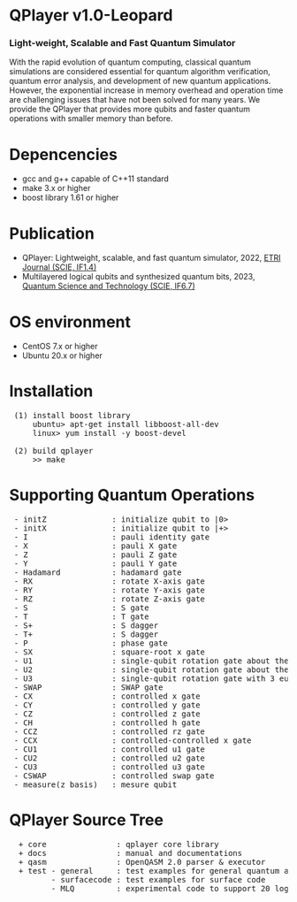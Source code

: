 # QPlayer v1.0-Leopard 
### Light-weight, Scalable and Fast Quantum Simulator
  
With the rapid evolution of quantum computing, classical quantum simulations
are considered essential for quantum algorithm verification, quantum error
analysis, and development of new quantum applications. However, the exponential
increase in memory overhead and operation time are challenging issues that
have not been solved for many years. We provide the QPlayer that provides
more qubits and faster quantum operations with smaller memory than before.

# Depencencies
 - gcc and g++ capable of C++11 standard
 - make 3.x or higher
 - boost library 1.61 or higher

# Publication
 - QPlayer: Lightweight, scalable, and fast quantum simulator, 2022, [ETRI Journal (SCIE, IF1.4)](https://doi.org/10.4218/etrij.2021-0442)
 - Multilayered logical qubits and synthesized quantum bits, 2023, [Quantum Science and Technology (SCIE, IF6.7)](https://doi.org/10.1088/2058-9565/accec5)

# OS environment
 - CentOS 7.x or higher
 - Ubuntu 20.x or higher

# Installation
<pre>
 (1) install boost library
     ubuntu> apt-get install libboost-all-dev
     linux> yum install -y boost-devel

 (2) build qplayer
     >> make
</pre>

# Supporting Quantum Operations
<pre>
 - initZ              : initialize qubit to |0>
 - initX              : initialize qubit to |+>
 - I                  : pauli identity gate
 - X                  : pauli X gate
 - Z                  : pauli Z gate
 - Y                  : pauli Y gate
 - Hadamard           : hadamard gate
 - RX                 : rotate X-axis gate
 - RY                 : rotate Y-axis gate
 - RZ                 : rotate Z-axis gate
 - S                  : S gate
 - T                  : T gate
 - S+                 : S dagger
 - T+                 : S dagger
 - P                  : phase gate
 - SX                 : square-root x gate
 - U1                 : single-qubit rotation gate about the Z axis
 - U2                 : single-qubit rotation gate about the X+Z axis
 - U3                 : single-qubit rotation gate with 3 euler angles
 - SWAP               : SWAP gate
 - CX                 : controlled x gate
 - CY                 : controlled y gate
 - CZ                 : controlled z gate
 - CH                 : controlled h gate
 - CCZ                : controlled rz gate
 - CCX                : controlled-controlled x gate
 - CU1                : controlled u1 gate
 - CU2                : controlled u2 gate
 - CU3                : controlled u3 gate
 - CSWAP              : controlled swap gate
 - measure(z basis)   : mesure qubit
</pre>

# QPlayer Source Tree
<pre>
  + core               : qplayer core library
  + docs               : manual and documentations
  + qasm               : OpenQASM 2.0 parser & executor
  + test - general     : test examples for general quantum algorithms
         - surfacecode : test examples for surface code
         - MLQ         : experimental code to support 20 logical qubits with d-3 surface code
</pre>
